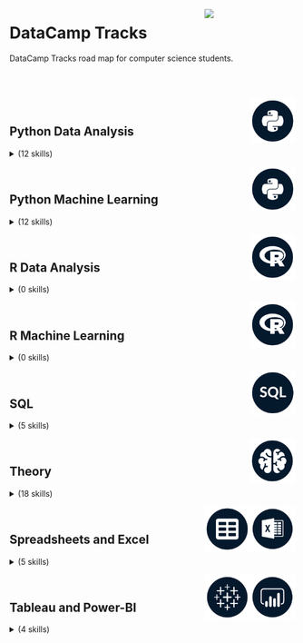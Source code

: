 <a href="https://datacamp.com/"><img align="right" width="160" src="/logos/datacamp.png"></img></a>

# DataCamp Tracks
DataCamp Tracks road map for computer science students.

<br><br>

<a href="/datacamp-tracks/README.md"><img align="right" width="80" src="/datacamp-tracks/logos/python.png"></img></a>
<br>

## Python Data Analysis

<details>
    <summary>(12 skills)</summary>
    <br>
<table>
    <thead>
        <tr>
<th width="25px">#</th>
<th width="250px">Skill Tracks</th>
<th width="900px">Courses</th>
<th width="25px">Hrs</th>
        </tr>
    </thead>
    <tbody>
<tr>
<td rowspan=4 align="center">01</td>
<td rowspan=4 align="center"><a href="https://app.datacamp.com/learn/skill-tracks/python-programming-fundamentals">Python Programming Fundamentals</a><br></td>
<td><a href="https://app.datacamp.com/learn/courses/introduction-to-python-for-developers">Introduction to Python for Developers</a></td>
<td rowspan=4 align="center">13</td>
</tr>
<tr><td><a href="https://app.datacamp.com/learn/courses/intermediate-python-for-developers">Intermediate Python for Developers</a></td></tr>
<tr><td><a href="https://app.datacamp.com/learn/courses/python-toolbox">Python Toolbox</a></td></tr>
<tr><td><a href="https://app.datacamp.com/learn/courses/data-types-in-python">Data Types in Python</a></td></tr>
    </tbody>
    <tbody>
<tr>
<td rowspan=4 align="center">02</td>
<td rowspan=4 align="center"><a href="https://app.datacamp.com/learn/skill-tracks/python-programming">Python Programming</a><br></td>
<td><a href="https://app.datacamp.com/learn/courses/writing-efficient-python-code">Writing Efficient Python Code</a></td>
<td rowspan=4 align="center">19</td>
</tr>
<tr><td><a href="https://app.datacamp.com/learn/courses/software-engineering-principles-in-python">Software Engineering Principles in Python</a></td></tr>
<tr><td><a href="https://app.datacamp.com/learn/courses/introduction-to-testing-in-python">Introduction to Testing in Python</a></td></tr>
<tr><td><a href="https://app.datacamp.com/learn/courses/introduction-to-object-oriented-programming-in-python">Introduction to Object-Oriented Programming in Python</a></td></tr>
    </tbody>
    <tbody>
<tr>
<td rowspan=3 align="center">03</td>
<td rowspan=3 align="center"><a href="https://app.datacamp.com/learn/skill-tracks/building-applications-with-oop">Building Applications with OOP in Python</a><br></td>
<td><a href="https://app.datacamp.com/learn/courses/introduction-to-object-oriented-programming-in-python">Introduction to Object-Oriented Programming in Python</a></td>
<td rowspan=3 align="center">11</td>
</tr>
<tr><td><a href="https://app.datacamp.com/learn/courses/intermediate-object-oriented-programming-in-python">Intermediate Object-Oriented Programming in Python</a></td></tr>
<tr><td><a href="https://app.datacamp.com/learn/courses/case-study-building-software-in-python">Case Study: Building Software in Python</a></td></tr>
    </tbody>
    <tbody>
<tr>
<td rowspan=4 align="center">04</td>
<td rowspan=4 align="center"><a href="https://app.datacamp.com/learn/skill-tracks/importing-cleaning-data-with-python">Importing & Cleaning Data with Python</a><br></td>
<td><a href="https://app.datacamp.com/learn/courses/introduction-to-importing-data-in-python">Introduction to Importing Data in Python</a></td>
<td rowspan=4 align="center">13</td>
</tr>
<tr><td><a href="https://app.datacamp.com/learn/courses/intermediate-importing-data-in-python">Intermediate Importing Data in Python</a></td></tr>
<tr><td><a href="https://app.datacamp.com/learn/courses/cleaning-data-in-python">Cleaning Data in Python</a></td></tr>
<tr><td><a href="https://app.datacamp.com/learn/courses/reshaping-data-with-pandas">Reshaping Data with pandas</a></td></tr>
    </tbody>
    <tbody>
<tr>
<td rowspan=3 align="center">05</td>
<td rowspan=3 align="center"><a href="https://app.datacamp.com/learn/skill-tracks/python-programming-toolbox">Python Programming Toolbox</a><br></td>
<td><a href="https://app.datacamp.com/learn/courses/working-with-dates-and-times-in-python">Working with Dates and Times in Python</a></td>
<td rowspan=3 align="center">13</td>
</tr>
<tr><td><a href="https://app.datacamp.com/learn/courses/regular-expressions-in-python">Regular Expressions in Python</a></td></tr>
<tr><td><a href="https://app.datacamp.com/learn/courses/data-structures-and-algorithms-in-python">Data Structures and Algorithms in Python</a></td></tr>
    </tbody>
    <tbody>
<tr>
<td rowspan=4 align="center">06</td>
<td rowspan=4 align="center"><a href="https://app.datacamp.com/learn/skill-tracks/data-manipulation-with-python">Data Manipulation with Python</a><br></td>
<td><a href="https://app.datacamp.com/learn/courses/data-manipulation-with-pandas">Data Manipulation with pandas</a></td>
<td rowspan=4 align="center">16</td>
</tr>
<tr><td><a href="https://app.datacamp.com/learn/courses/reshaping-data-with-pandas">Reshaping Data with pandas</a></td></tr>
<tr><td><a href="https://app.datacamp.com/learn/courses/joining-data-with-pandas">Joining Data with pandas</a></td></tr>
<tr><td><a href="https://app.datacamp.com/learn/courses/introduction-to-numpy">Introduction to NumPy</a></td></tr>
    </tbody>
    <tbody>
<tr>
<td rowspan=4 align="center">07</td>
<td rowspan=4 align="center"><a href="https://app.datacamp.com/learn/skill-tracks/data-visualization-with-python">Data Visualization with Python</a><br></td>
<td><a href="https://app.datacamp.com/learn/courses/introduction-to-data-visualization-with-matplotlib">Introduction to Data Visualization with Matplotlib</a></td>
<td rowspan=4 align="center">16</td>
</tr>
<tr><td><a href="https://app.datacamp.com/learn/courses/introduction-to-data-visualization-with-seaborn">Introduction to Data Visualization with Seaborn</a></td></tr>
<tr><td><a href="https://app.datacamp.com/learn/courses/improving-your-data-visualizations-in-python">Improving Your Data Visualizations in Python</a></td></tr>
<tr><td><a href="https://app.datacamp.com/learn/courses/visualizing-geospatial-data-in-python">Visualizing Geospatial Data in Python</a></td></tr>
    </tbody>
    <tbody>
<tr>
<td rowspan=7 align="center">08</td>
<td rowspan=7 align="center"><a href="https://app.datacamp.com/learn/skill-tracks/python-data-fundamentals">Python Data Fundamentals</a><br></td>
<td><a href="https://app.datacamp.com/learn/courses/intro-to-python-for-data-science">Introduction to Python</a></td>
<td rowspan=7 align="center">16</td>
</tr>
<tr><td><a href="https://app.datacamp.com/learn/courses/intermediate-python">Intermediate Python</a></td></tr>
<tr><td><a href="https://app.datacamp.com/learn/courses/data-manipulation-with-pandas">Data Manipulation with pandas</a></td></tr>
<tr><td><a href="https://app.datacamp.com/learn/courses/joining-data-with-pandas">Joining Data with pandas</a></td></tr>
<tr><td><a href="https://app.datacamp.com/learn/courses/introduction-to-data-visualization-with-seaborn">Introduction to Data Visualization with Seaborn</a></td></tr>
<tr><td><a href="https://app.datacamp.com/learn/courses/introduction-to-statistics-in-python">Introduction to Statistics in Python</a></td></tr>
<tr><td><a href="https://app.datacamp.com/learn/courses/exploratory-data-analysis-in-python">Exploratory Data Analysis in Python</a></td></tr>
    </tbody>
    <tbody>
<tr>
<td rowspan=5 align="center">09</td>
<td rowspan=5 align="center"><a href="https://app.datacamp.com/learn/skill-tracks/statistics-fundamentals-with-python">Statistics Fundamentals in Python</a><br></td>
<td><a href="https://app.datacamp.com/learn/courses/introduction-to-statistics-in-python">Introduction to Statistics in Python</a></td>
<td rowspan=5 align="center">20</td>
</tr>
<tr><td><a href="https://app.datacamp.com/learn/courses/introduction-to-regression-with-statsmodels-in-python">Introduction to Regression with statsmodels in Python</a></td></tr>
<tr><td><a href="https://app.datacamp.com/learn/courses/intermediate-regression-with-statsmodels-in-python">Intermediate Regression with statsmodels in Python</a></td></tr>
<tr><td><a href="https://app.datacamp.com/learn/courses/sampling-in-python">Sampling in Python</a></td></tr>
<tr><td><a href="https://app.datacamp.com/learn/courses/hypothesis-testing-in-python">Hypothesis Testing in Python</a></td></tr>
    </tbody>
    <tbody>
<tr>
<td rowspan=4 align="center">10</td>
<td rowspan=4 align="center"><a href="https://app.datacamp.com/learn/skill-tracks/applied-statistics">Applied Statistics in Python</a><br></td>
<td><a href="https://app.datacamp.com/learn/courses/experimental-design-in-python">Experimental Design in Python</a></td>
<td rowspan=4 align="center">16</td>
</tr>
<tr><td><a href="https://app.datacamp.com/learn/courses/ab-testing-in-python">A/B Testing in Python</a></td></tr>
<tr><td><a href="https://app.datacamp.com/learn/courses/foundations-of-inference-in-python">Foundations of Inference in Python</a></td></tr>
<tr><td><a href="https://app.datacamp.com/learn/courses/bayesian-data-analysis-in-python">Bayesian Data Analysis in Python</a></td></tr>
    </tbody>
    <tbody>
<tr>
<td rowspan=6 align="center">11</td>
<td rowspan=6 align="center"><a href="https://app.datacamp.com/learn/skill-tracks/finance-fundamentals-in-python">Finance Fundamentals in Python</a><br></td>
<td><a href="https://app.datacamp.com/learn/courses/introduction-to-python-for-finance">Introduction to Python for Finance</a></td>
<td rowspan=6 align="center">25</td>
</tr>
<tr><td><a href="https://app.datacamp.com/learn/courses/intermediate-python-for-finance">Intermediate Python for Finance</a></td></tr>
<tr><td><a href="https://app.datacamp.com/learn/courses/introduction-to-financial-concepts-in-python">Introduction to Financial Concepts in Python</a></td></tr>
<tr><td><a href="https://app.datacamp.com/learn/courses/manipulating-time-series-data-in-python">Manipulating Time Series Data in Python</a></td></tr>
<tr><td><a href="https://app.datacamp.com/learn/courses/importing-and-managing-financial-data-in-python">Importing and Managing Financial Data in Python</a></td></tr>
<tr><td><a href="https://app.datacamp.com/learn/courses/introduction-to-portfolio-analysis-in-python">Introduction to Portfolio Analysis in Python</a></td></tr>
    </tbody>
    <tbody>
<tr>
<td rowspan=4 align="center">12</td>
<td rowspan=4 align="center"><a href="https://app.datacamp.com/learn/skill-tracks/applied-finance-in-python">Applied Finance in Python</a><br></td>
<td><a href="https://app.datacamp.com/learn/courses/introduction-to-portfolio-risk-management-in-python">Introduction to Portfolio Risk Management in Python</a></td>
<td rowspan=4 align="center">16</td>
</tr>
<tr><td><a href="https://app.datacamp.com/learn/courses/quantitative-risk-management-in-python">Quantitative Risk Management in Python</a></td></tr>
<tr><td><a href="https://app.datacamp.com/learn/courses/credit-risk-modeling-in-python">Credit Risk Modeling in Python</a></td></tr>
<tr><td><a href="https://app.datacamp.com/learn/courses/garch-models-in-python">GARCH Models in Python</a></td></tr>
    </tbody>
</table>
</details>


<a href="/datacamp-tracks/README.md"><img align="right" width="80" src="/datacamp-tracks/logos/python.png"></img></a>
<br>

## Python Machine Learning

<details>
    <summary>(12 skills)</summary>
    <br>
<table>
    <thead>
        <tr>
<th width="25px">#</th>
<th width="250px">Skill Tracks</th>
<th width="900px">Courses</th>
<th width="25px">Hrs</th>
        </tr>
    </thead>
    <tbody>
<tr>
<td rowspan=4 align="center">01</td>
<td rowspan=4 align="center"><a href="https://app.datacamp.com/learn/skill-tracks/machine-learning-fundamentals-with-python">Machine Learning Fundamentals in Python</a><br></td>
<td><a href="https://app.datacamp.com/learn/courses/supervised-learning-with-scikit-learn">Supervised Learning with scikit-learn</a></td>
<td rowspan=4 align="center">16</td>
</tr>
<tr><td><a href="https://app.datacamp.com/learn/courses/unsupervised-learning-in-python">Unsupervised Learning in Python</a></td></tr>
<tr><td><a href="https://app.datacamp.com/learn/courses/introduction-to-deep-learning-with-pytorch">Introduction to Deep Learning with PyTorch</a></td></tr>
<tr><td><a href="https://app.datacamp.com/learn/courses/reinforcement-learning-with-gymnasium-in-python">Reinforcement Learning with Gymnasium in Python</a></td></tr>
    </tbody>
    <tbody>
<tr>
<td rowspan=6 align="center">02</td>
<td rowspan=6 align="center"><a href="https://app.datacamp.com/learn/skill-tracks/marketing-analytics-with-python">Marketing Analytics in Python</a><br></td>
<td><a href="https://app.datacamp.com/learn/courses/analyzing-marketing-campaigns-with-pandas">Analyzing Marketing Campaigns with pandas</a></td>
<td rowspan=6 align="center">24</td>
</tr>
<tr><td><a href="https://app.datacamp.com/learn/courses/analyzing-social-media-data-in-python">Analyzing Social Media Data in Python</a></td></tr>
<tr><td><a href="https://app.datacamp.com/learn/courses/market-basket-analysis-in-python">Market Basket Analysis in Python</a></td></tr>
<tr><td><a href="https://app.datacamp.com/learn/courses/machine-learning-for-marketing-in-python">Machine Learning for Marketing in Python</a></td></tr>
<tr><td><a href="https://app.datacamp.com/learn/courses/customer-segmentation-in-python">Customer Segmentation in Python</a></td></tr>
<tr><td><a href="https://app.datacamp.com/learn/courses/marketing-analytics-predicting-customer-churn-in-python">Marketing Analytics: Predicting Customer Churn in Python</a></td></tr>
    </tbody>
    <tbody>
<tr>
<td rowspan=6 align="center">03</td>
<td rowspan=6 align="center"><a href="https://app.datacamp.com/learn/skill-tracks/supervised-machine-learning-in-python">Supervised Machine Learning in Python</a><br></td>
<td><a href="https://app.datacamp.com/learn/courses/supervised-learning-with-scikit-learn">Supervised Learning with scikit-learn</a></td>
<td rowspan=6 align="center">25</td>
</tr>
<tr><td><a href="https://app.datacamp.com/learn/courses/linear-classifiers-in-python">Linear Classifiers in Python</a></td></tr>
<tr><td><a href="https://app.datacamp.com/learn/courses/machine-learning-with-tree-based-models-in-python">Machine Learning with Tree-Based Models in Python</a></td></tr>
<tr><td><a href="https://app.datacamp.com/learn/courses/extreme-gradient-boosting-with-xgboost">Extreme Gradient Boosting with XGBoost</a></td></tr>
<tr><td><a href="https://app.datacamp.com/learn/courses/hyperparameter-tuning-in-python">Hyperparameter Tuning in Python</a></td></tr>
<tr><td><a href="https://app.datacamp.com/learn/courses/ensemble-methods-in-python">Ensemble Methods in Python</a></td></tr>
    </tbody>
    <tbody>
<tr>
<td rowspan=5 align="center">04</td>
<td rowspan=5 align="center"><a href="https://app.datacamp.com/learn/skill-tracks/time-series-with-python">Time Series in Python</a><br></td>
<td><a href="https://app.datacamp.com/learn/courses/manipulating-time-series-data-in-python">Manipulating Time Series Data in Python</a></td>
<td rowspan=5 align="center">20</td>
</tr>
<tr><td><a href="https://app.datacamp.com/learn/courses/time-series-analysis-in-python">Time Series Analysis in Python</a></td></tr>
<tr><td><a href="https://app.datacamp.com/learn/courses/visualizing-time-series-data-in-python">Visualizing Time Series Data in Python</a></td></tr>
<tr><td><a href="https://app.datacamp.com/learn/courses/arima-models-in-python">ARIMA Models in Python</a></td></tr>
<tr><td><a href="https://app.datacamp.com/learn/courses/machine-learning-for-time-series-data-in-python">Machine Learning for Time Series Data in Python</a></td></tr>
    </tbody>
    <tbody>
<tr>
<td rowspan=4 align="center">05</td>
<td rowspan=4 align="center"><a href="https://app.datacamp.com/learn/skill-tracks/keras-fundamentals">Keras Fundamentals</a><br></td>
<td><a href="https://app.datacamp.com/learn/courses/introduction-to-deep-learning-with-keras">Introduction to Deep Learning with Keras</a></td>
<td rowspan=4 align="center">16</td>
</tr>
<tr><td><a href="https://app.datacamp.com/learn/courses/advanced-deep-learning-with-keras">Advanced Deep Learning with Keras</a></td></tr>
<tr><td><a href="https://app.datacamp.com/learn/courses/image-modeling-with-keras">Image Modeling with Keras</a></td></tr>
<tr><td><a href="https://app.datacamp.com/learn/courses/recurrent-neural-networks-rnn-for-language-modeling-with-keras">Recurrent Neural Networks (RNNs) for Language Modeling with Keras</a></td></tr>
    </tbody>
    <tbody>
<tr>
<td rowspan=5 align="center">06</td>
<td rowspan=5 align="center"><a href="https://app.datacamp.com/learn/skill-tracks/natural-language-processing-in-python">Natural Language Processing in Python</a><br></td>
<td><a href="https://app.datacamp.com/learn/courses/introduction-to-natural-language-processing-in-python">Introduction to Natural Language Processing in Python</a></td>
<td rowspan=5 align="center">20</td>
</tr>
<tr><td><a href="https://app.datacamp.com/learn/courses/sentiment-analysis-in-python">Sentiment Analysis in Python</a></td></tr>
<tr><td><a href="https://app.datacamp.com/learn/courses/natural-language-processing-with-spacy">Natural Language Processing with spaCy</a></td></tr>
<tr><td><a href="https://app.datacamp.com/learn/courses/spoken-language-processing-in-python">Spoken Language Processing in Python</a></td></tr>
<tr><td><a href="https://app.datacamp.com/learn/courses/feature-engineering-for-nlp-in-python">Feature Engineering for NLP in Python</a></td></tr>
    </tbody>
    <tbody>
<tr>
<td rowspan=3 align="center">07</td>
<td rowspan=3 align="center"><a href="https://app.datacamp.com/learn/skill-tracks/image-processing">Image Processing with Python</a><br></td>
<td><a href="https://app.datacamp.com/learn/courses/image-processing-in-python">Image Processing in Python</a></td>
<td rowspan=3 align="center">12</td>
</tr>
<tr><td><a href="https://app.datacamp.com/learn/courses/biomedical-image-analysis-in-python">Biomedical Image Analysis in Python</a></td></tr>
<tr><td><a href="https://app.datacamp.com/learn/courses/image-processing-with-keras-in-python">Image Processing with Keras in Python</a></td></tr>
    </tbody>
    <tbody>
<tr>
<td rowspan=5 align="center">08</td>
<td rowspan=5 align="center"><a href="https://app.datacamp.com/learn/skill-tracks/machine-learning-in-production">Machine Learning in Production in Python</a><br></td>
<td><a href="https://app.datacamp.com/learn/courses/mlops-concepts">MLOps Concepts</a></td>
<td rowspan=5 align="center">19</td>
</tr>
<tr><td><a href="https://app.datacamp.com/learn/courses/introduction-to-mlflow">Introduction to MLflow</a></td></tr>
<tr><td><a href="https://app.datacamp.com/learn/courses/monitoring-machine-learning-concepts">Monitoring Machine Learning Concepts</a></td></tr>
<tr><td><a href="https://app.datacamp.com/learn/courses/monitoring-machine-learning-in-python">Monitoring Machine Learning in Python</a></td></tr>
<tr><td><a href="https://app.datacamp.com/learn/courses/introduction-to-data-versioning-with-dvc">Introduction to Data Versioning with DVC</a></td></tr>
    </tbody>
    <tbody>
<tr>
<td rowspan=3 align="center">09</td>
<td rowspan=3 align="center"><a href="https://app.datacamp.com/learn/skill-tracks/reinforcement-learning">Reinforcement Learning in Python</a><br></td>
<td><a href="https://app.datacamp.com/learn/courses/reinforcement-learning-with-gymnasium-in-python">Reinforcement Learning with Gymnasium in Python</a></td>
<td rowspan=3 align="center">12</td>
</tr>
<tr><td><a href="https://app.datacamp.com/learn/courses/deep-reinforcement-learning-in-python">Deep Reinforcement Learning in Python</a></td></tr>
<tr><td><a href="https://app.datacamp.com/learn/courses/reinforcement-learning-from-human-feedback-rlhf">Reinforcement Learning from Human Feedback (RLHF)</a></td></tr>
    </tbody>
    <tbody>
<tr>
<td rowspan=4 align="center">10</td>
<td rowspan=4 align="center"><a href="https://app.datacamp.com/learn/skill-tracks/building-apis-in-python">Building APIs in Python</a><br></td>
<td><a href="https://app.datacamp.com/learn/courses/introduction-to-python-for-developers">Introduction to Python for Developers</a></td>
<td rowspan=4 align="center">16</td>
</tr>
<tr><td><a href="https://app.datacamp.com/learn/courses/intermediate-python-for-developers">Intermediate Python for Developers</a></td></tr>
<tr><td><a href="https://app.datacamp.com/learn/courses/introduction-to-apis-in-python">Introduction to APIs in Python</a></td></tr>
<tr><td><a href="https://app.datacamp.com/learn/courses/introduction-to-fastapi">Introduction to FastAPI</a></td></tr>
    </tbody>
    <tbody>
<tr>
<td rowspan=6 align="center">11</td>
<td rowspan=6 align="center"><a href="https://app.datacamp.com/learn/skill-tracks/developing-large-language-models">Developing Large Language Models</a><br></td>
<td><a href="https://app.datacamp.com/learn/courses/introduction-to-deep-learning-with-pytorch">Introduction to Deep Learning with PyTorch</a></td>
<td rowspan=6 align="center">16</td>
</tr>
<tr><td><a href="https://app.datacamp.com/learn/courses/intermediate-deep-learning-with-pytorch">Intermediate Deep Learning with PyTorch</a></td></tr>
<tr><td><a href="https://app.datacamp.com/learn/courses/deep-learning-for-text-with-pytorch">Deep Learning for Text with PyTorch</a></td></tr>
<tr><td><a href="https://app.datacamp.com/learn/courses/introduction-to-llms-in-python">Introduction to LLMs in Python</a></td></tr>
<tr><td><a href="https://app.datacamp.com/learn/courses/working-with-llama-3">Working with Llama 3</a></td></tr>
<tr><td><a href="https://app.datacamp.com/learn/courses/llmops-concepts">LLMOps Concepts</a></td></tr>
    </tbody>
    <tbody>
<tr>
<td rowspan=8 align="center">12</td>
<td rowspan=8 align="center"><a href="https://app.datacamp.com/learn/skill-tracks/developing-ai-applications">Developing AI Applications</a><br></td>
<td><a href="https://app.datacamp.com/learn/courses/working-with-the-openai-api">Working with the OpenAI API</a></td>
<td rowspan=8 align="center">19</td>
</tr>
<tr><td><a href="https://app.datacamp.com/learn/courses/ai-ethics">AI Ethics</a></td></tr>
<tr><td><a href="https://app.datacamp.com/learn/courses/chatgpt-prompt-engineering-for-developers">ChatGPT Prompt Engineering for Developers</a></td></tr>
<tr><td><a href="https://app.datacamp.com/learn/courses/working-with-hugging-face">Working with Hugging Face</a></td></tr>
<tr><td><a href="https://app.datacamp.com/learn/courses/introduction-to-data-privacy">Introduction to Data Privacy</a></td></tr>
<tr><td><a href="https://app.datacamp.com/learn/courses/developing-ai-systems-with-the-openai-api">Developing AI Systems with the OpenAI API</a></td></tr>
<tr><td><a href="https://app.datacamp.com/learn/courses/introduction-to-embeddings-with-the-openai-api">Introduction to Embeddings with the OpenAI API</a></td></tr>
<tr><td><a href="https://app.datacamp.com/learn/courses/developing-llm-applications-with-langchain">Developing LLM Applications with LangChain</a></td></tr>
    </tbody>
</table>
</details>


<a href="/datacamp-tracks/README.md"><img align="right" width="80" src="/datacamp-tracks/logos/r.png"></img></a>
<br>

## R Data Analysis

<details>
    <summary>(0 skills)</summary>
    <br>
</details>


<a href="/datacamp-tracks/README.md"><img align="right" width="80" src="/datacamp-tracks/logos/r.png"></img></a>
<br>

## R Machine Learning

<details>
    <summary>(0 skills)</summary>
    <br>
</details>


<a href="/datacamp-tracks/README.md"><img align="right" width="80" src="/datacamp-tracks/logos/sql.png"></img></a>
<br>

## SQL

<details>
    <summary>(5 skills)</summary>
    <br>
<table>
    <thead>
        <tr>
<th width="25px">#</th>
<th width="250px">Skill Tracks</th>
<th width="900px">Courses</th>
<th width="25px">Hrs</th>
        </tr>
    </thead>
    <tbody>
<tr>
<td rowspan=7 align="center">01</td>
<td rowspan=7 align="center"><a href="https://app.datacamp.com/learn/skill-tracks/sql-fundamentals">SQL Fundamentals</a><br></td>
<td><a href="https://app.datacamp.com/learn/courses/introduction-to-sql">Introduction to SQL</a></td>
<td rowspan=7 align="center">26</td>
</tr>
<tr><td><a href="https://app.datacamp.com/learn/courses/intermediate-sql">Intermediate SQL</a></td></tr>
<tr><td><a href="https://app.datacamp.com/learn/courses/joining-data-in-sql">Joining Data in SQL</a></td></tr>
<tr><td><a href="https://app.datacamp.com/learn/courses/data-manipulation-in-sql">Data Manipulation in SQL</a></td></tr>
<tr><td><a href="https://app.datacamp.com/learn/courses/postgresql-summary-stats-and-window-functions">PostgreSQL Summary Stats and Window Functions</a></td></tr>
<tr><td><a href="https://app.datacamp.com/learn/courses/functions-for-manipulating-data-in-postgresql">Functions for Manipulating Data in PostgreSQL</a></td></tr>
<tr><td><a href="https://app.datacamp.com/learn/courses/database-design">Database Design</a></td></tr>
    </tbody>
    <tbody>
<tr>
<td rowspan=5 align="center">02</td>
<td rowspan=5 align="center"><a href="https://app.datacamp.com/learn/skill-tracks/sql-server-fundamentals">SQL Server Fundamentals</a><br></td>
<td><a href="https://app.datacamp.com/learn/courses/introduction-to-sql-server">Introduction to SQL Server</a></td>
<td rowspan=5 align="center">22</td>
</tr>
<tr><td><a href="https://app.datacamp.com/learn/courses/sql-for-joining-data">SQL for Joining Data</a></td></tr>
<tr><td><a href="https://app.datacamp.com/learn/courses/intermediate-sql-server">Intermediate SQL Server</a></td></tr>
<tr><td><a href="https://app.datacamp.com/learn/courses/time-series-analysis-in-sql-server">Time Series Analysis in SQL Server</a></td></tr>
<tr><td><a href="https://app.datacamp.com/learn/courses/functions-for-manipulating-data-in-sql-server">Functions for Manipulating Data in SQL Server</a></td></tr>
    </tbody>
    <tbody>
<tr>
<td rowspan=5 align="center">03</td>
<td rowspan=5 align="center"><a href="https://app.datacamp.com/learn/skill-tracks/sql-for-business-analysts">SQL for Business Analysts</a><br></td>
<td><a href="https://app.datacamp.com/learn/courses/exploratory-data-analysis-in-sql">Exploratory Data Analysis in SQL</a></td>
<td rowspan=5 align="center">20</td>
</tr>
<tr><td><a href="https://app.datacamp.com/learn/courses/data-driven-decision-making-in-sql">Data-Driven Decision Making in SQL</a></td></tr>
<tr><td><a href="https://app.datacamp.com/learn/courses/applying-sql-to-real-world-problems">Applying SQL to Real-World Problems</a></td></tr>
<tr><td><a href="https://app.datacamp.com/learn/courses/analyzing-business-data-in-sql">Analyzing Business Data in SQL</a></td></tr>
<tr><td><a href="https://app.datacamp.com/learn/courses/reporting-in-sql">Reporting in SQL</a></td></tr>
    </tbody>
    <tbody>
<tr>
<td rowspan=6 align="center">04</td>
<td rowspan=6 align="center"><a href="https://app.datacamp.com/learn/skill-tracks/sql-server-for-database-administrators">SQL Server for Database Administrators</a><br></td>
<td><a href="https://app.datacamp.com/learn/courses/introduction-to-relational-databases-in-sql">Introduction to Relational Databases in SQL</a></td>
<td rowspan=6 align="center">24</td>
</tr>
<tr><td><a href="https://app.datacamp.com/learn/courses/database-design">Database Design</a></td></tr>
<tr><td><a href="https://app.datacamp.com/learn/courses/transactions-and-error-handling-in-sql-server">Transactions and Error Handling in SQL Server</a></td></tr>
<tr><td><a href="https://app.datacamp.com/learn/courses/writing-functions-and-stored-procedures-in-sql-server">Writing Functions and Stored Procedures in SQL Server</a></td></tr>
<tr><td><a href="https://app.datacamp.com/learn/courses/building-and-optimizing-triggers-in-sql-server">Building and Optimizing Triggers in SQL Server</a></td></tr>
<tr><td><a href="https://app.datacamp.com/learn/courses/improving-query-performance-in-sql-server">Improving Query Performance in SQL Server</a></td></tr>
    </tbody>
    <tbody>
<tr>
<td rowspan=4 align="center">05</td>
<td rowspan=4 align="center"><a href="https://app.datacamp.com/learn/skill-tracks/sql-for-database-administrators">SQL for Database Administrators</a><br></td>
<td><a href="https://app.datacamp.com/learn/courses/introduction-to-relational-databases-in-sql">Introduction to Relational Databases in SQL</a></td>
<td rowspan=4 align="center">16</td>
</tr>
<tr><td><a href="https://app.datacamp.com/learn/courses/database-design">Database Design</a></td></tr>
<tr><td><a href="https://app.datacamp.com/learn/courses/creating-postgresql-databases">Creating PostgreSQL Databases</a></td></tr>
<tr><td><a href="https://app.datacamp.com/learn/courses/improving-query-performance-in-postgresql">Improving Query Performance in PostgreSQL</a></td></tr>
    </tbody>
</table>
</details>


<a href="/datacamp-tracks/README.md"><img align="right" width="80" src="/datacamp-tracks/logos/theory.png"></img></a>
<br>

## Theory

<details>
    <summary>(18 skills)</summary>
    <br>
<table>
    <thead>
        <tr>
<th width="25px">#</th>
<th width="250px">Skill Tracks</th>
<th width="900px">Courses</th>
<th width="25px">Hrs</th>
        </tr>
    </thead>
    <tbody>
<tr>
<td rowspan=5 align="center">01</td>
<td rowspan=5 align="center"><a href="https://app.datacamp.com/learn/skill-tracks/understanding-data-topics">Understanding Data Topics</a><br></td>
<td><a href="https://app.datacamp.com/learn/courses/understanding-data-science">Understanding Data Science</a></td>
<td rowspan=5 align="center">10</td>
</tr>
<tr><td><a href="https://app.datacamp.com/learn/courses/understanding-machine-learning">Understanding Machine Learning</a></td></tr>
<tr><td><a href="https://app.datacamp.com/learn/courses/understanding-data-visualization">Understanding Data Visualization</a></td></tr>
<tr><td><a href="https://app.datacamp.com/learn/courses/understanding-data-engineering">Understanding Data Engineering</a></td></tr>
<tr><td><a href="https://app.datacamp.com/learn/courses/understanding-cloud-computing">Understanding Cloud Computing</a></td></tr>
    </tbody>
    <tbody>
<tr>
<td rowspan=6 align="center">02</td>
<td rowspan=6 align="center"><a href="https://app.datacamp.com/learn/skill-tracks/ai-fundamentals">AI Fundamentals</a><br></td>
<td><a href="https://app.datacamp.com/learn/courses/understanding-artificial-intelligence">Understanding Artificial Intelligence</a></td>
<td rowspan=6 align="center">10</td>
</tr>
<tr><td><a href="https://app.datacamp.com/learn/courses/introduction-to-chatgpt">Introduction to ChatGPT</a></td></tr>
<tr><td><a href="https://app.datacamp.com/learn/courses/understanding-machine-learning">Understanding Machine Learning</a></td></tr>
<tr><td><a href="https://app.datacamp.com/learn/courses/large-language-models-llms-concepts">Large Language Models (LLMs) Concepts</a></td></tr>
<tr><td><a href="https://app.datacamp.com/learn/courses/generative-ai-concepts">Generative AI Concepts</a></td></tr>
<tr><td><a href="https://app.datacamp.com/learn/courses/ai-ethics">AI Ethics</a></td></tr>
    </tbody>
    <tbody>
<tr>
<td rowspan=8 align="center">03</td>
<td rowspan=8 align="center"><a href="https://app.datacamp.com/learn/skill-tracks/data-literacy-professional">Data Literacy Professional</a><br></td>
<td><a href="https://app.datacamp.com/learn/courses/introduction-to-data">Introduction to Data</a></td>
<td rowspan=8 align="center">15</td>
</tr>
<tr><td><a href="https://app.datacamp.com/learn/courses/communicating-data-insights">Communicating Data Insights</a></td></tr>
<tr><td><a href="https://app.datacamp.com/learn/courses/introduction-to-data-literacy">Introduction to Data Literacy</a></td></tr>
<tr><td><a href="https://app.datacamp.com/learn/courses/introduction-to-statistics">Introduction to Statistics</a></td></tr>
<tr><td><a href="https://app.datacamp.com/learn/courses/introduction-to-data-culture">Introduction to Data Culture</a></td></tr>
<tr><td><a href="https://app.datacamp.com/learn/courses/forming-analytical-questions">Forming Analytical Questions</a></td></tr>
<tr><td><a href="https://app.datacamp.com/learn/courses/data-storytelling-concepts">Data Storytelling Concepts</a></td></tr>
<tr><td><a href="https://app.datacamp.com/learn/courses/data-literacy-case-study-remote-working-analysis">Data Literacy Case Study: Remote Working Analysis</a></td></tr>
    </tbody>
    <tbody>
<tr>
<td rowspan=6 align="center">04</td>
<td rowspan=6 align="center"><a href="https://app.datacamp.com/learn/skill-tracks/foundational-data-skills-for-business-leaders">Data Skills for Business</a><br></td>
<td><a href="https://app.datacamp.com/learn/courses/introduction-to-data">Introduction to Data</a></td>
<td rowspan=6 align="center">20</td>
</tr>
<tr><td><a href="https://app.datacamp.com/learn/courses/introduction-to-data-literacy">Introduction to Data Literacy</a></td></tr>
<tr><td><a href="https://app.datacamp.com/learn/courses/understanding-artificial-intelligence">Understanding Artificial Intelligence</a></td></tr>
<tr><td><a href="https://app.datacamp.com/learn/courses/data-governance-concepts">Data Governance Concepts</a></td></tr>
<tr><td><a href="https://app.datacamp.com/learn/courses/introduction-to-data-ethics">Introduction to Data Ethics</a></td></tr>
<tr><td><a href="https://app.datacamp.com/learn/courses/data-management-concepts">Data Management Concepts</a></td></tr>
    </tbody>
    <tbody>
<tr>
<td rowspan=7 align="center">05</td>
<td rowspan=7 align="center"><a href="https://app.datacamp.com/learn/skill-tracks/ai-business-fundamentals">AI Business Fundamentals</a><br></td>
<td><a href="https://app.datacamp.com/learn/courses/understanding-artificial-intelligence">Understanding Artificial Intelligence</a></td>
<td rowspan=7 align="center">11</td>
</tr>
<tr><td><a href="https://app.datacamp.com/learn/courses/introduction-to-chatgpt">Introduction to ChatGPT</a></td></tr>
<tr><td><a href="https://app.datacamp.com/learn/courses/generative-ai-for-business">Generative AI for Business</a></td></tr>
<tr><td><a href="https://app.datacamp.com/learn/courses/large-language-models-for-business">Large Language Models for Business</a></td></tr>
<tr><td><a href="https://app.datacamp.com/learn/courses/artificial-intelligence-ai-strategy">Artificial Intelligence (AI) Strategy</a></td></tr>
<tr><td><a href="https://app.datacamp.com/learn/courses/ai-ethics">AI Ethics</a></td></tr>
<tr><td><a href="https://app.datacamp.com/learn/courses/implementing-ai-solutions-in-business">Implementing AI Solutions in Business</a></td></tr>
    </tbody>
    <tbody>
<tr>
<td rowspan=6 align="center">06</td>
<td rowspan=6 align="center"><a href="https://app.datacamp.com/learn/skill-tracks/eu-ai-act-fundamentals">EU AI Act Fundamentals</a><br></td>
<td><a href="https://app.datacamp.com/learn/courses/understanding-artificial-intelligence">Understanding Artificial Intelligence</a></td>
<td rowspan=6 align="center">8</td>
</tr>
<tr><td><a href="https://app.datacamp.com/learn/courses/understanding-the-eu-ai-act">Understanding the EU AI Act</a></td></tr>
<tr><td><a href="https://app.datacamp.com/learn/courses/generative-ai-for-business">Generative AI for Business</a></td></tr>
<tr><td><a href="https://app.datacamp.com/learn/courses/large-language-models-for-business">Large Language Models for Business</a></td></tr>
<tr><td><a href="https://app.datacamp.com/learn/courses/ai-ethics">AI Ethics</a></td></tr>
<tr><td><a href="https://app.datacamp.com/learn/courses/responsible-ai-practices">Responsible AI Practices</a></td></tr>
    </tbody>
    <tbody>
<tr>
<td rowspan=4 align="center">07</td>
<td rowspan=4 align="center"><a href="https://app.datacamp.com/learn/skill-tracks/data-storytelling">Data Storytelling</a><br></td>
<td><a href="https://app.datacamp.com/learn/courses/communicating-data-insights">Communicating Data Insights</a></td>
<td rowspan=4 align="center">6</td>
</tr>
<tr><td><a href="https://app.datacamp.com/learn/courses/data-storytelling-concepts">Data Storytelling Concepts</a></td></tr>
<tr><td><a href="https://app.datacamp.com/learn/courses/data-storytelling-case-study-college-majors">Data Storytelling Case Study: College Majors</a></td></tr>
<tr><td><a href="https://app.datacamp.com/learn/courses/data-storytelling-case-study-green-businesses">Data Storytelling Case Study: Green Businesses</a></td></tr>
    </tbody>
    <tbody>
<tr>
<td rowspan=5 align="center">08</td>
<td rowspan=5 align="center"><a href="https://app.datacamp.com/learn/skill-tracks/data-governance-fundamentals">Data Governance Fundamentals</a><br></td>
<td><a href="https://app.datacamp.com/learn/courses/introduction-to-data-privacy">Introduction to Data Privacy</a></td>
<td rowspan=5 align="center">10</td>
</tr>
<tr><td><a href="https://app.datacamp.com/learn/courses/introduction-to-data-quality">Introduction to Data Quality</a></td></tr>
<tr><td><a href="https://app.datacamp.com/learn/courses/introduction-to-data-security">Introduction to Data Security</a></td></tr>
<tr><td><a href="https://app.datacamp.com/learn/courses/data-governance-concepts">Data Governance Concepts</a></td></tr>
<tr><td><a href="https://app.datacamp.com/learn/courses/data-management-concepts">Data Management Concepts</a></td></tr>
    </tbody>
    <tbody>
<tr>
<td rowspan=4 align="center">09</td>
<td rowspan=4 align="center"><a href="https://app.datacamp.com/learn/skill-tracks/artificial-intelligence-ai-leadership">Artificial Intelligence (AI) Leadership</a><br></td>
<td><a href="https://app.datacamp.com/learn/courses/monetizing-artificial-intelligence">Monetizing Artificial Intelligence</a></td>
<td rowspan=4 align="center">6</td>
</tr>
<tr><td><a href="https://app.datacamp.com/learn/courses/responsible-ai-practices">Responsible AI Practices</a></td></tr>
<tr><td><a href="https://app.datacamp.com/learn/courses/explainable-artificial-intelligence-xai-concepts">Explainable Artificial Intelligence (XAI) Concepts</a></td></tr>
<tr><td><a href="https://app.datacamp.com/learn/courses/ai-security-and-risk-management">AI Security and Risk Management</a></td></tr>
    </tbody>
    <tbody>
<tr>
<td rowspan=3 align="center">10</td>
<td rowspan=3 align="center"><a href="https://app.datacamp.com/learn/skill-tracks/gdpr-and-data-privacy-fundamentals">GDPR and Data Privacy Fundamentals</a><br></td>
<td><a href="https://app.datacamp.com/learn/courses/understanding-gdpr">Understanding GDPR</a></td>
<td rowspan=3 align="center">5</td>
</tr>
<tr><td><a href="https://app.datacamp.com/learn/courses/introduction-to-data-privacy">Introduction to Data Privacy</a></td></tr>
<tr><td><a href="https://app.datacamp.com/learn/courses/introduction-to-data-security">Introduction to Data Security</a></td></tr>
    </tbody>
    <tbody>
<tr>
<td rowspan=3 align="center">11</td>
<td rowspan=3 align="center"><a href="https://app.datacamp.com/learn/skill-tracks/chatgpt-fundamentals">ChatGPT Fundamentals</a><br></td>
<td><a href="https://app.datacamp.com/learn/courses/introduction-to-chatgpt">Introduction to ChatGPT</a></td>
<td rowspan=3 align="center">3</td>
</tr>
<tr><td><a href="https://app.datacamp.com/learn/courses/understanding-prompt-engineering">Understanding Prompt Engineering</a></td></tr>
<tr><td><a href="https://app.datacamp.com/learn/courses/intermediate-chatgpt">Intermediate ChatGPT</a></td></tr>
    </tbody>
    <tbody>
<tr>
<td rowspan=4 align="center">12</td>
<td rowspan=4 align="center"><a href="https://app.datacamp.com/learn/skill-tracks/openai-fundamentals">OpenAI Fundamentals</a><br></td>
<td><a href="https://app.datacamp.com/learn/courses/working-with-the-openai-api">Working with the OpenAI API</a></td>
<td rowspan=4 align="center">13</td>
</tr>
<tr><td><a href="https://app.datacamp.com/learn/courses/chatgpt-prompt-engineering-for-developers">ChatGPT Prompt Engineering for Developers</a></td></tr>
<tr><td><a href="https://app.datacamp.com/learn/courses/developing-ai-systems-with-the-openai-api">Developing AI Systems with the OpenAI API</a></td></tr>
<tr><td><a href="https://app.datacamp.com/learn/courses/introduction-to-embeddings-with-the-openai-api">Introduction to Embeddings with the OpenAI API</a></td></tr>
    </tbody>
    <tbody>
<tr>
<td rowspan=2 align="center">13</td>
<td rowspan=2 align="center"><a href="https://app.datacamp.com/learn/skill-tracks/llama-fundamentals">Llama Fundamentals</a><br></td>
<td><a href="https://app.datacamp.com/learn/courses/working-with-llama-3">Working with Llama 3</a></td>
<td rowspan=2 align="center">5</td>
</tr>
<tr><td><a href="https://app.datacamp.com/learn/courses/fine-tuning-with-llama-3">Fine-Tuning with Llama 3</a></td></tr>
    </tbody>
    <tbody>
<tr>
<td rowspan=5 align="center">14</td>
<td rowspan=5 align="center"><a href="https://app.datacamp.com/learn/skill-tracks/alteryx-fundamentals">Alteryx Fundamentals</a><br></td>
<td><a href="https://app.datacamp.com/learn/courses/introduction-to-alteryx">Introduction to Alteryx</a></td>
<td rowspan=5 align="center">12</td>
</tr>
<tr><td><a href="https://app.datacamp.com/learn/courses/data-preparation-in-alteryx">Data Preparation in Alteryx</a></td></tr>
<tr><td><a href="https://app.datacamp.com/learn/courses/data-transformation-in-alteryx">Data Transformation in Alteryx</a></td></tr>
<tr><td><a href="https://app.datacamp.com/learn/courses/data-manipulation-in-alteryx">Data Manipulation in Alteryx</a></td></tr>
<tr><td><a href="https://app.datacamp.com/learn/courses/case-study-analyzing-sales-data-in-alteryx">Case Study: Analyzing Sales Data in Alteryx</a></td></tr>
    </tbody>
    <tbody>
<tr>
<td rowspan=4 align="center">15</td>
<td rowspan=4 align="center"><a href="https://app.datacamp.com/learn/skill-tracks/aws-cloud-practitioner-clf-c02">AWS Cloud Practitioner (CLF-C02)</a><br></td>
<td><a href="https://app.datacamp.com/learn/courses/understanding-cloud-computing">Understanding Cloud Computing</a></td>
<td rowspan=4 align="center">10</td>
</tr>
<tr><td><a href="https://app.datacamp.com/learn/courses/aws-concepts">AWS Concepts</a></td></tr>
<tr><td><a href="https://app.datacamp.com/learn/courses/aws-cloud-technology-and-services">AWS Cloud Technology and Services Concepts</a></td></tr>
<tr><td><a href="https://app.datacamp.com/learn/courses/aws-security-and-cost-management">AWS Security and Cost Management Concepts</a></td></tr>
    </tbody>
    <tbody>
<tr>
<td rowspan=4 align="center">16</td>
<td rowspan=4 align="center"><a href="https://app.datacamp.com/learn/skill-tracks/microsoft-azure-fundamentals-az-900">Microsoft Azure Fundamentals (AZ-900)</a><br></td>
<td><a href="https://app.datacamp.com/learn/courses/understanding-cloud-computing">Understanding Cloud Computing</a></td>
<td rowspan=4 align="center">9</td>
</tr>
<tr><td><a href="https://app.datacamp.com/learn/courses/understanding-microsoft-azure">Understanding Microsoft Azure</a></td></tr>
<tr><td><a href="https://app.datacamp.com/learn/courses/understanding-microsoft-azure-architecture-and-services">Understanding Microsoft Azure Architecture and Services</a></td></tr>
<tr><td><a href="https://app.datacamp.com/learn/courses/understanding-microsoft-azure-management-and-governance">Understanding Microsoft Azure Management and Governance</a></td></tr>
    </tbody>
    <tbody>
<tr>
<td rowspan=4 align="center">17</td>
<td rowspan=4 align="center"><a href="https://app.datacamp.com/learn/skill-tracks/github-foundations">GitHub Foundations</a><br></td>
<td><a href="https://app.datacamp.com/learn/courses/introduction-to-git">Introduction to Git</a></td>
<td rowspan=4 align="center">9</td>
</tr>
<tr><td><a href="https://app.datacamp.com/learn/courses/intermediate-git">Intermediate Git</a></td></tr>
<tr><td><a href="https://app.datacamp.com/learn/courses/introduction-to-github-concepts">Introduction to GitHub Concepts</a></td></tr>
<tr><td><a href="https://app.datacamp.com/learn/courses/intermediate-github-concepts">Intermediate GitHub Concepts</a></td></tr>
    </tbody>
    <tbody>
<tr>
<td rowspan=4 align="center">18</td>
<td rowspan=4 align="center"><a href="https://app.datacamp.com/learn/skill-tracks/containerization-and-virtualization">Containerization and Virtualization with Docker and Kubernetes</a><br></td>
<td><a href="https://app.datacamp.com/learn/courses/containerization-and-virtualization-concepts">Containerization and Virtualization Concepts</a></td>
<td rowspan=4 align="center">13</td>
</tr>
<tr><td><a href="https://app.datacamp.com/learn/courses/introduction-to-docker">Introduction to Docker</a></td></tr>
<tr><td><a href="https://app.datacamp.com/learn/courses/introduction-to-kubernetes">Introduction to Kubernetes</a></td></tr>
<tr><td><a href="https://app.datacamp.com/learn/courses/intermediate-docker">Intermediate Docker</a></td></tr>
    </tbody>
</table>
</details>


<a href="/datacamp-tracks/README.md"><img align="right" width="80" src="/datacamp-tracks/logos/excel.png"></img></a>
<a href="/datacamp-tracks/README.md"><img align="right" width="80" src="/datacamp-tracks/logos/spreadsheet.png"></img></a>
<br>

## Spreadsheets and Excel

<details>
    <summary>(5 skills)</summary>
    <br>
<table>
    <thead>
        <tr>
<th width="25px">#</th>
<th width="250px">Skill Tracks</th>
<th width="900px">Courses</th>
<th width="25px">Hrs</th>
        </tr>
    </thead>
    <tbody>
<tr>
<td rowspan=5 align="center">01</td>
<td rowspan=5 align="center"><a href="https://app.datacamp.com/learn/skill-tracks/spreadsheet-fundamentals">Google Sheets Fundamentals</a><br></td>
<td><a href="https://app.datacamp.com/learn/courses/introduction-to-spreadsheets">Introduction to Spreadsheets</a></td>
<td rowspan=5 align="center">15</td>
</tr>
<tr><td><a href="https://app.datacamp.com/learn/courses/data-analysis-in-spreadsheets">Data Analysis in Spreadsheets</a></td></tr>
<tr><td><a href="https://app.datacamp.com/learn/courses/intermediate-spreadsheets">Intermediate Spreadsheets</a></td></tr>
<tr><td><a href="https://app.datacamp.com/learn/courses/pivot-tables-in-spreadsheets">Pivot Tables in Spreadsheets</a></td></tr>
<tr><td><a href="https://app.datacamp.com/learn/courses/data-visualization-in-spreadsheets">Data Visualization in Spreadsheets</a></td></tr>
    </tbody>
    <tbody>
<tr>
<td rowspan=3 align="center">02</td>
<td rowspan=3 align="center"><a href="https://app.datacamp.com/learn/skill-tracks/intermediate-spreadsheets">Intermediate Google Sheets</a><br></td>
<td><a href="https://app.datacamp.com/learn/courses/introduction-to-statistics-in-spreadsheets">Introduction to Statistics in Spreadsheets</a></td>
<td rowspan=3 align="center">12</td>
</tr>
<tr><td><a href="https://app.datacamp.com/learn/courses/error-and-uncertainty-in-spreadsheets">Error and Uncertainty in Spreadsheets</a></td></tr>
<tr><td><a href="https://app.datacamp.com/learn/courses/marketing-analytics-in-spreadsheets">Marketing Analytics in Spreadsheets</a></td></tr>
    </tbody>
    <tbody>
<tr>
<td rowspan=3 align="center">03</td>
<td rowspan=3 align="center"><a href="https://app.datacamp.com/learn/skill-tracks/finance-fundamentals-in-spreadsheets">Finance Fundamentals in Google Sheets</a><br></td>
<td><a href="https://app.datacamp.com/learn/courses/financial-analytics-in-spreadsheets">Financial Analytics in Spreadsheets</a></td>
<td rowspan=3 align="center">12</td>
</tr>
<tr><td><a href="https://app.datacamp.com/learn/courses/financial-modeling-in-spreadsheets">Financial Modeling in Spreadsheets</a></td></tr>
<tr><td><a href="https://app.datacamp.com/learn/courses/loan-amortization-in-spreadsheets">Loan Amortization in Spreadsheets</a></td></tr>
    </tbody>
    <tbody>
<tr>
<td rowspan=5 align="center">04</td>
<td rowspan=5 align="center"><a href="https://app.datacamp.com/learn/skill-tracks/excel-fundamentals">Excel Fundamentals</a><br></td>
<td><a href="https://app.datacamp.com/learn/courses/introduction-to-excel">Introduction to Excel</a></td>
<td rowspan=5 align="center">16</td>
</tr>
<tr><td><a href="https://app.datacamp.com/learn/courses/data-preparation-in-excel">Data Preparation in Excel</a></td></tr>
<tr><td><a href="https://app.datacamp.com/learn/courses/data-visualization-in-excel">Data Visualization in Excel</a></td></tr>
<tr><td><a href="https://app.datacamp.com/learn/courses/data-analysis-in-excel">Data Analysis in Excel</a></td></tr>
<tr><td><a href="https://app.datacamp.com/learn/courses/case-study-analyzing-customer-churn-in-excel">Case Study: Analyzing Customer Churn in Excel</a></td></tr>
    </tbody>
    <tbody>
<tr>
<td rowspan=3 align="center">05</td>
<td rowspan=3 align="center"><a href="https://app.datacamp.com/learn/skill-tracks/data-analysis-with-excel-power-tools">Data Analysis with Excel Power Tools</a><br></td>
<td><a href="https://app.datacamp.com/learn/courses/introduction-to-power-query-in-excel">Introduction to Power Query in Excel</a></td>
<td rowspan=3 align="center">9</td>
</tr>
<tr><td><a href="https://app.datacamp.com/learn/courses/power-pivot-in-excel">Power Pivot in Excel</a></td></tr>
<tr><td><a href="https://app.datacamp.com/learn/courses/intermediate-power-query-in-excel">Intermediate Power Query in Excel</a></td></tr>
    </tbody>
</table>
</details>


<a href="/datacamp-tracks/README.md"><img align="right" width="80" src="/datacamp-tracks/logos/powerbi.png"></img></a>
<a href="/datacamp-tracks/README.md"><img align="right" width="80" src="/datacamp-tracks/logos/tableau.png"></img></a>
<br>

## Tableau and Power-BI

<details>
    <summary>(4 skills)</summary>
    <br>
<table>
    <thead>
        <tr>
<th width="25px">#</th>
<th width="250px">Skill Tracks</th>
<th width="900px">Courses</th>
<th width="25px">Hrs</th>
        </tr>
    </thead>
    <tbody>
<tr>
<td rowspan=6 align="center">01</td>
<td rowspan=6 align="center"><a href="https://app.datacamp.com/learn/skill-tracks/power-bi-fundamentals">Power BI Fundamentals</a><br></td>
<td><a href="https://app.datacamp.com/learn/courses/introduction-to-power-bi">Introduction to Power BI</a></td>
<td rowspan=6 align="center">17</td>
</tr>
<tr><td><a href="https://app.datacamp.com/learn/courses/introduction-to-dax-in-power-bi">Introduction to DAX in Power BI</a></td></tr>
<tr><td><a href="https://app.datacamp.com/learn/courses/data-visualization-in-power-bi">Data Visualization in Power BI</a></td></tr>
<tr><td><a href="https://app.datacamp.com/learn/courses/case-study-analyzing-customer-churn-in-power-bi">Case Study: Analyzing Customer Churn in Power BI</a></td></tr>
<tr><td><a href="https://app.datacamp.com/learn/courses/data-preparation-in-power-bi">Data Preparation in Power BI</a></td></tr>
<tr><td><a href="https://app.datacamp.com/learn/courses/data-modeling-in-power-bi">Data Modeling in Power BI</a></td></tr>
    </tbody>
    <tbody>
<tr>
<td rowspan=5 align="center">02</td>
<td rowspan=5 align="center"><a href="https://app.datacamp.com/learn/skill-tracks/tableau-fundamentals">Tableau Fundamentals</a><br></td>
<td><a href="https://app.datacamp.com/learn/courses/introduction-to-tableau">Introduction to Tableau</a></td>
<td rowspan=5 align="center">24</td>
</tr>
<tr><td><a href="https://app.datacamp.com/learn/courses/analyzing-data-in-tableau">Analyzing Data in Tableau</a></td></tr>
<tr><td><a href="https://app.datacamp.com/learn/courses/creating-dashboards-in-tableau">Creating Dashboards in Tableau</a></td></tr>
<tr><td><a href="https://app.datacamp.com/learn/courses/case-study-analyzing-customer-churn-in-tableau">Case Study: Analyzing Customer Churn in Tableau</a></td></tr>
<tr><td><a href="https://app.datacamp.com/learn/courses/connecting-data-in-tableau">Connecting Data in Tableau</a></td></tr>
    </tbody>
    <tbody>
<tr>
<td rowspan=2 align="center">03</td>
<td rowspan=2 align="center"><a href="https://app.datacamp.com/learn/skill-tracks/design-in-power-bi">Design in Power BI</a><br></td>
<td><a href="https://app.datacamp.com/learn/courses/dashboard-design-concepts">Dashboard Design Concepts</a></td>
<td rowspan=2 align="center">4</td>
</tr>
<tr><td><a href="https://app.datacamp.com/learn/courses/user-oriented-design-in-power-bi">User-Oriented Design in Power BI</a></td></tr>
    </tbody>
    <tbody>
<tr>
<td rowspan=4 align="center">04</td>
<td rowspan=4 align="center"><a href="https://app.datacamp.com/learn/skill-tracks/financial-reporting">Financial Reporting in Power BI</a><br></td>
<td><a href="https://app.datacamp.com/learn/courses/financial-analysis-in-power-bi">Financial Analysis in Power BI</a></td>
<td rowspan=4 align="center">18</td>
</tr>
<tr><td><a href="https://app.datacamp.com/learn/courses/time-series-analysis-in-power-bi">Time Series Analysis in Power BI</a></td></tr>
<tr><td><a href="https://app.datacamp.com/learn/courses/introduction-to-financial-statements-in-power-bi">Introduction to Financial Statements in Power BI</a></td></tr>
<tr><td><a href="https://app.datacamp.com/learn/courses/case-study-mortgage-trading-analysis-in-power-bi">Case Study: Mortgage Trading Analysis in Power BI</a></td></tr>
    </tbody>
</table>
</details>

